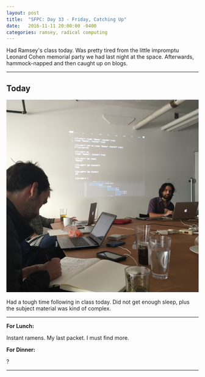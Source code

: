 ```yaml
---
layout: post
title:  "SFPC: Day 33 - Friday, Catching Up"
date:   2016-11-11 20:00:00 -0400
categories: ramsey, radical computing
---
```


Had Ramsey's class today. Was pretty tired from the little impromptu Leonard Cohen memorial party we had last night at the space. Afterwards, hammock-napped and then caught up on blogs.

-----

<h2>Today</h2>

![Ramsey](/images/IMG_5546.jpg)  

Had a tough time following in class today. Did not get enough sleep, plus the subject material was kind of complex.

-----

**For Lunch:**

Instant ramens. My last packet. I must find more.

**For Dinner:**

?

-----

